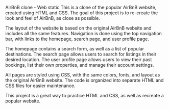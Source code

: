 AirBnB clone - Web static
This is a clone of the popular AirBnB website, created using HTML and CSS. The goal of this project is to re-create the look and feel of AirBnB, as close as possible.

The layout of the website is based on the original AirBnB website and includes all the same features. Navigation is done using the top navigation bar, with links to the homepage, search page, and user profile page.

The homepage contains a search form, as well as a list of popular destinations. The search page allows users to search for listings in their desired location. The user profile page allows users to view their past bookings, list their own properties, and manage their account settings.

All pages are styled using CSS, with the same colors, fonts, and layout as the original AirBnB website. The code is organized into separate HTML and CSS files for easier maintenance.

This project is a great way to practice HTML and CSS, as well as recreate a popular website.
